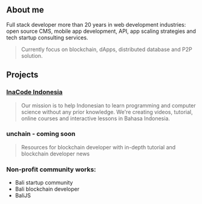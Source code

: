 ## About me

Full stack developer more than 20 years in web development industries: open source CMS, mobile app development, API, app scaling strategies and tech startup consulting services.

> Currently focus on blockchain, dApps, distributed database and P2P solution.

## Projects

### [InaCode Indonesia](https://inacode.id)

> Our mission is to help Indonesian to learn programming and computer science without any prior knowledge. We're creating videos, tutorial, online courses and interactive lessons in Bahasa Indonesia. 

### unchain - coming soon

> Resources for blockchain developer with in-depth tutorial and blockchain developer news

### Non-profit community works:

* Bali startup community
* Bali blockchain developer
* BaliJS
